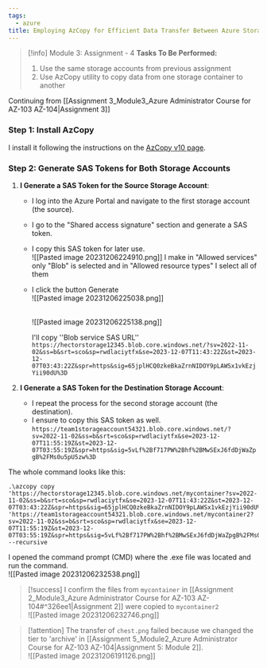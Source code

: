 ```yaml
---
tags:
  - azure
title: Employing AzCopy for Efficient Data Transfer Between Azure Storage Containers
---
```

<!--
**Enhancing Cloud Skills: Data Transfer with Azure's AzCopy Utility!** For my latest Azure Administrator course assignment, I delved into using Azure's AzCopy utility to efficiently transfer data between storage containers. This involved generating SAS tokens for source and destination storage accounts and executing the AzCopy command to copy data. The task provided hands-on experience with Azure's data transfer tools and deepened my understanding of managing cloud storage and data accessibility. Successfully completing this assignment enhanced my capability in Azure storage management and data transfer, key skills for any cloud professional.
-->

> [!info] Module 3: Assignment - 4
> **Tasks To Be Performed:** 
> 1. Use the same storage accounts from previous assignment 
> 2. Use AzCopy utility to copy data from one storage container to another



Continuing from [[Assignment 3_Module3_Azure Administrator Course for AZ-103 AZ-104|Assignment 3]]

### Step 1: Install AzCopy

I install it following the instructions on the [AzCopy v10 page](https://docs.microsoft.com/en-us/azure/storage/common/storage-use-azcopy-v10).


### Step 2: Generate SAS Tokens for Both Storage Accounts

1. **I Generate a SAS Token for the Source Storage Account**:
    
    - I log into the Azure Portal and navigate to the first storage account (the source).
    - I go to the "Shared access signature" section and generate a SAS token.
    - I copy this SAS token for later use.
      <br>![[Pasted image 20231206224910.png]]
      I make in "Allowed services" only "Blob" is selected and
      in "Allowed resource types" I select all of them
      
   - I click the button Generate
      <br>![[Pasted image 20231206225038.png]]
      
      <br>![[Pasted image 20231206225138.png]]

      I'll copy ''Blob service SAS URL''
      `https://hectorstorage12345.blob.core.windows.net/?sv=2022-11-02&ss=b&srt=sco&sp=rwdlaciytfx&se=2023-12-07T11:43:22Z&st=2023-12-07T03:43:22Z&spr=https&sig=65jplHCQ0zkeBkaZrnNIDOY9pLAWSx1vkEzjYii90dU%3D`
       
2. **I Generate a SAS Token for the Destination Storage Account**:
    
    - I repeat the process for the second storage account (the destination).
    - I ensure to copy this SAS token as well.
      `https://team1storageaccount54321.blob.core.windows.net/?sv=2022-11-02&ss=b&srt=sco&sp=rwdlaciytfx&se=2023-12-07T11:55:19Z&st=2023-12-07T03:55:19Z&spr=https&sig=5vLf%2Bf717PW%2Bhf%2BMwSExJ6fdDjWaZpgB%2FMs0u5pU5zw%3D`



The whole command looks like this:
```
.\azcopy copy 'https://hectorstorage12345.blob.core.windows.net/mycontainer?sv=2022-11-02&ss=b&srt=sco&sp=rwdlaciytfx&se=2023-12-07T11:43:22Z&st=2023-12-07T03:43:22Z&spr=https&sig=65jplHCQ0zkeBkaZrnNIDOY9pLAWSx1vkEzjYii90dU%3D' 'https://team1storageaccount54321.blob.core.windows.net/mycontainer2?sv=2022-11-02&ss=b&srt=sco&sp=rwdlaciytfx&se=2023-12-07T11:55:19Z&st=2023-12-07T03:55:19Z&spr=https&sig=5vLf%2Bf717PW%2Bhf%2BMwSExJ6fdDjWaZpgB%2FMs0u5pU5zw%3D' --recursive
```

I opened the command prompt (CMD) where the .exe file was located and run the command.
<br>![[Pasted image 20231206232538.png]]

> [!success] I confirm the files from `mycontainer` in [[Assignment 2_Module3_Azure Administrator Course for AZ-103 AZ-104#^326ee1|Assignment 2]] were copied to `mycontainer2`
> <br>![[Pasted image 20231206232746.png]]

> [!attention] The transfer of `chest.png` failed because we changed the tier to 'archive' in [[Assignment 5_Module2_Azure Administrator Course for AZ-103 AZ-104|Assignment 5: Module 2]].
> <br>![[Pasted image 20231206191126.png]]

